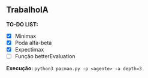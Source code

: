 ## TrabalhoIA

**TO-DO LIST:**
   - [x] Minimax
   - [x] Poda alfa-beta
   - [x] Expectimax
   - [ ] Função betterEvaluation

 **Execução:**
 `python3 pacman.py -p <agente> -a depth=3`
